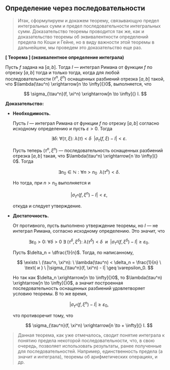 ## Определение через последовательности

> Итак, сформулируем и докажем теорему, связывающую предел интегральных сумм и предел последовательности интегральных сумм. Доказательство теоремы проводится так же, как и доказательство теоремы об эквивалентности определений предела по Коши и Гейне, но в виду важности этой теоремы в дальнейшем, мы проведем это доказательство еще раз.
> 


 **[ Теорема ] (эквивалентное определение интеграла)**

Пусть $f$ задана на $[a, b]$. Тогда $I$ — интеграл Римана от функции $f$ по отрезку $[a,b]$ тогда и только тогда, когда для любой последовательности $(\tau^n, \xi^n)$ оснащенных разбиений отрезка $[a, b]$ такой, что $\lambda(\tau^n) \xrightarrow[n \to \infty]{}0$, выполняется, что

$$
\sigma_{\tau^n}(f, \xi^n) \xrightarrow[n \to \infty]{} I.
$$

**Доказательство:**

- **Необходимость.**
    
    Пусть $I$ — интеграл Римана от функции $f$ по отрезку $[a, b]$ согласно исходному определению и пусть $\varepsilon > 0$. Тогда
    
    $$
    \exists \delta: \ \forall (\tau, \xi): \ \lambda(\tau) < \delta \ \ |\sigma_{\tau}(f, \xi)  - I| < \varepsilon.
    $$
    
    Пусть теперь $(\tau^{n}, \xi^{n})$ — последовательность оснащенных разбиений отрезка $[a, b]$ такая, что $\lambda(\tau^n) \xrightarrow[n \to \infty]{} 0$. Тогда
    
    $$
    \exists n_0 \in \mathbb N: \forall n > n_0 \ \ \lambda(\tau^n) < \delta.
    $$
    
    Но тогда, при $n > n_0$ выполняется и
    
    $$
    |\sigma_{\tau^n}(f, \xi^n) - I| < \varepsilon,
    $$
    
    откуда и следует утверждение.
    
- **Достаточность.**
    
    От противного, пусть выполнено утверждение теоремы, но $I$ — не интеграл Римана, согласно исходному определению. Это значит, что
    
    $$
    \exists \varepsilon_0 > 0 : \ \forall \delta > 0 \  \exists \ (\tau^\delta, \xi^\delta):  \ \lambda(\tau^\delta) < \delta \ \text{ и } \ |\sigma_{\tau^\delta}(f, \xi^\delta) - I| \geq \varepsilon_0.
    $$
    
    Пусть $\delta_n = \dfrac{1}{n}$. Тогда, по написанному,
    
    $$
    \exists \ (\tau^n, \xi^n):  \ \lambda(\tau^n) < \delta_n = \frac{1}{n} \ \text{ и } \ |\sigma_{\tau^n}(f, \xi^n) - I| \geq \varepsilon_0.
    $$
    
    Но так как $\delta_n \xrightarrow[n \to  \infty]{}0$, то $\lambda(\tau^n) \xrightarrow[n \to \infty]{}0$, а значит построенная последовательность оснащенных разбиений удовлетворяет условию теоремы. В то же время,
    
    $$
    |\sigma_{\tau^{n}}(f, \xi^{n}) - I| \geq \varepsilon_0,
    $$
    
    что противоречит тому, что
    
    $$
    \sigma_{\tau^n}(f, \xi^n) \xrightarrow[n \to + \infty]{} I.
    $$
    


> Данная теорема, как уже отмечалось, сводит понятие интеграла к понятию предела некоторой последовательности, что, в свою очередь, позволяет использовать результаты, ранее полученные для последовательностей. Например, единственность предела (а значит и интеграла), теоремы об арифметических операциях, и др.
> 